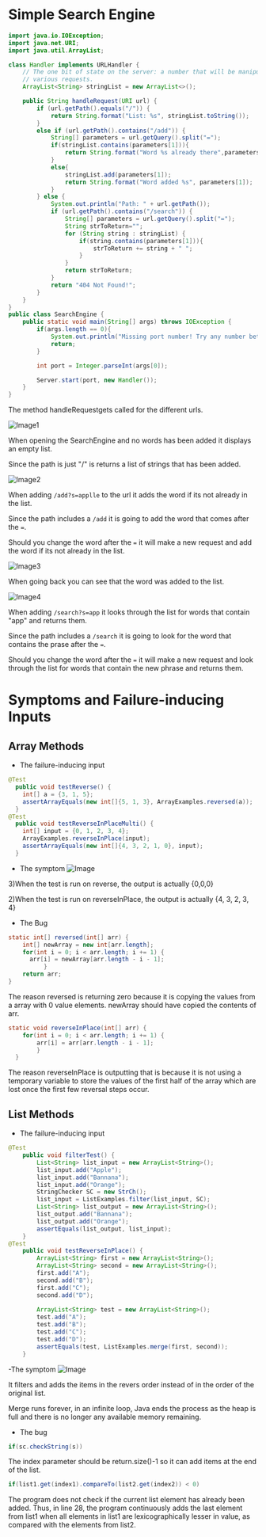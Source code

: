 # Simple Search Engine

```java
import java.io.IOException;
import java.net.URI;
import java.util.ArrayList;

class Handler implements URLHandler {
    // The one bit of state on the server: a number that will be manipulated by
    // various requests.
    ArrayList<String> stringList = new ArrayList<>();

    public String handleRequest(URI url) {
        if (url.getPath().equals("/")) {
            return String.format("List: %s", stringList.toString());
        }
        else if (url.getPath().contains("/add")) {
            String[] parameters = url.getQuery().split("=");
            if(stringList.contains(parameters[1])){
                return String.format("Word %s already there",parameters[1]);
            }
            else{
                stringList.add(parameters[1]);
                return String.format("Word added %s", parameters[1]);
            }
        } else {
            System.out.println("Path: " + url.getPath());
            if (url.getPath().contains("/search")) {
                String[] parameters = url.getQuery().split("=");
                String strToReturn="";
                for (String string : stringList) {
                    if(string.contains(parameters[1])){
                        strToReturn += string + " ";
                    }
                }
                return strToReturn;
            }
            return "404 Not Found!";
        }
    }
}
public class SearchEngine {
    public static void main(String[] args) throws IOException {
        if(args.length == 0){
            System.out.println("Missing port number! Try any number between 1024 to 49151");
            return;
        }

        int port = Integer.parseInt(args[0]);

        Server.start(port, new Handler());
    } 
}
```
The method handleRequestgets called for the different urls.

![Image1](/IMAGES/SearchEngine1.PNG)

When opening the SearchEngine and no words has been added it displays an empty list.

Since the path is just "/" is returns a list of strings that has been added.

![Image2](/IMAGES/SearchEngineAddApple.PNG)

When adding `/add?s=applle` to the url it adds the word if its not already in the list.

Since the path includes a `/add` it is going to add the word that comes after the `=`.

Should you change the word after the `=` it will make a new request and add the word if its not already in the list.

![Image3](/IMAGES/SearchEngine2.PNG)

When going back you can see that the word was added to the list.

![Image4](/IMAGES/SearchEngineQueryApp.PNG)

When adding `/search?s=app` it looks through the list for words that contain "app" and returns them.

Since the path includes a `/search` it is going to look for the word that contains the prase after the `=`.

Should you change the word after the `=` it will make a new request and look through the list for words that contain the new phrase and returns them.


# Symptoms and Failure-inducing Inputs

## Array Methods

- The failure-inducing input
```java
@Test
  public void testReverse() {
    int[] a = {3, 1, 5};
    assertArrayEquals(new int[]{5, 1, 3}, ArrayExamples.reversed(a));
  }
@Test
  public void testReverseInPlaceMulti() {
    int[] input = {0, 1, 2, 3, 4};
    ArrayExamples.reverseInPlace(input);
    assertArrayEquals(new int[]{4, 3, 2, 1, 0}, input);
  }
```


- The symptom
![Image](/IMAGES/ArrayMethodBugs.PNG)

3)When the test is run on reverse, the output is actually {0,0,0}

2)When the test is run on reverseInPlace, the output is actually {4, 3, 2, 3, 4}


- The Bug
```java
static int[] reversed(int[] arr) {
    int[] newArray = new int[arr.length];
    for(int i = 0; i < arr.length; i += 1) {
      arr[i] = newArray[arr.length - i - 1];
          }
    return arr;
}
```

The reason reversed is returning zero because it is copying the values from a array with 0 value elements. newArray should have copied the contents of arr.

```java
static void reverseInPlace(int[] arr) {
    for(int i = 0; i < arr.length; i += 1) { 
        arr[i] = arr[arr.length - i - 1];
        } 
  }
```

The reason reverseInPlace is outputting that is because it is not using a temporary variable to store the values of the first half of the array which are lost once the first few reversal steps occur.

## List Methods

- The failure-inducing input
```java
@Test
    public void filterTest() {
        List<String> list_input = new ArrayList<String>();
        list_input.add("Apple");
        list_input.add("Bannana");
        list_input.add("Orange");
        StringChecker SC = new StrCh();
        list_input = ListExamples.filter(list_input, SC);
        List<String> list_output = new ArrayList<String>();
        list_output.add("Bannana");
        list_output.add("Orange");
        assertEquals(list_output, list_input);
    }
@Test 
	public void testReverseInPlace() {
		ArrayList<String> first = new ArrayList<String>();
		ArrayList<String> second = new ArrayList<String>();
		first.add("A");
		second.add("B");
		first.add("C");
		second.add("D");
		
		ArrayList<String> test = new ArrayList<String>();
		test.add("A");
		test.add("B");
		test.add("C");
		test.add("D");
		assertEquals(test, ListExamples.merge(first, second));
	}
```

-The symptom
![Image](/IMAGES/ListMethodSymptom1.PNG)

It filters and adds the items in the revers order instead of in the order  of the original list.

Merge runs forever, in an infinite loop, Java ends the process as the heap is full and there is no longer any available memory remaining.

- The bug
```java
if(sc.checkString(s))
```
The index parameter should be return.size()-1 so it can add items at the end of the list.

```Java
if(list1.get(index1).compareTo(list2.get(index2)) < 0)
```

The program does not check if the current list element has already been added. Thus, in line 28, the program continuously adds the last element from list1 when all elements in list1 are lexicographically lesser in value, as compared with the elements from list2.
